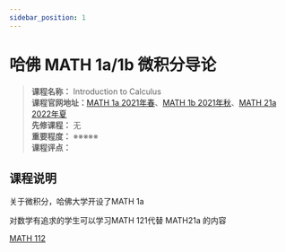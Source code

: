 ```yaml
---
sidebar_position: 1
---
```


# 哈佛 MATH 1a/1b  微积分导论





>**课程名称：** Introduction to Calculus    
**课程官网地址：**[MATH 1a 2021年春](https://people.math.harvard.edu/~knill/teaching/math1a2021/index.html)、[MATH 1b 2021年秋](https://people.math.harvard.edu/~knill/teaching/fall2021/index.html)、[MATH 21a 2022年夏](https://people.math.harvard.edu/~knill/teaching/summer2022/index.html)        
**先修课程：** 无  
**重要程度：** ※※※※※  
**课程评点：** 

## 课程说明
关于微积分，哈佛大学开设了MATH 1a

对数学有追求的学生可以学习MATH 121代替 MATH21a 的内容

[MATH 112](https://people.math.harvard.edu/~auroux/112s19/index.html)



